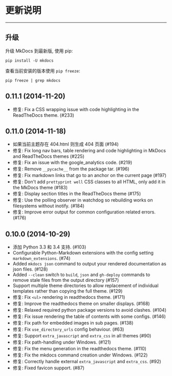 # 更新说明

---

## 升级

升级 MkDocs 到最新版, 使用 pip:

    pip install -U mkdocs

查看当前安装的版本使用 `pip freeze`:

    pip freeze | grep mkdocs

## 0.11.1 (2014-11-20)

* 修复: Fix a CSS wrapping issue with code highlighting in the ReadTheDocs
  theme. (#233)


## 0.11.0 (2014-11-18)

* 如果当前主题存在 404.html 则生成 404 页面 (#194)
* 修复: Fix long nav bars, table rendering and code highlighting in MkDocs
  and ReadTheDocs themes (#225)
* 修复: Fix an issue with the google_analytics code. (#219)
* 修复: Remove `__pycache__` from the package tar. (#196)
* 修复: Fix markdown links that go to an anchor on the current page (#197)
* 修复: Don't add `prettyprint well` CSS classes to all HTML, only add it in
  the MkDocs theme (#183)
* 修复: Display section titles in the ReadTheDocs theme (#175)
* 修复: Use the polling observer in watchdog so rebuilding works on
  filesystems without inotify. (#184)
* 修复: Improve error output for common configuration related errors. (#176)


## 0.10.0 (2014-10-29)

* 添加 Python 3.3 和 3.4 支持. (#103)
* Configurable Python-Markdown extensions with the config setting
  `markdown_extensions`. (#74)
* Added `mkdocs json` command to output your rendered
  documentation as json files. (#128)
* Added `--clean` switch to `build`, `json` and `gh-deploy` commands to
  remove stale files from the output directory (#157)
* Support multiple theme directories to allow replacement of
  individual templates rather than copying the full theme. (#129)
* 修复: Fix `<ul>` rendering in readthedocs theme. (#171)
* 修复: Improve the readthedocs theme on smaller displays. (#168)
* 修复: Relaxed required python package versions to avoid clashes. (#104)
* 修复: Fix issue rendering the table of contents with some configs. (#146)
* 修复: Fix path for embedded images in sub pages. (#138)
* 修复: Fix `use_directory_urls` config behaviour. (#63)
* 修复: Support `extra_javascript` and `extra_css` in all themes (#90)
* 修复: Fix path-handling under Windows. (#121)
* 修复: Fix the menu generation in the readthedocs theme. (#110)
* 修复: Fix the mkdocs command creation under Windows. (#122)
* 修复: Correctly handle external `extra_javascript` and `extra_css`. (#92)
* 修复: Fixed favicon support. (#87)

